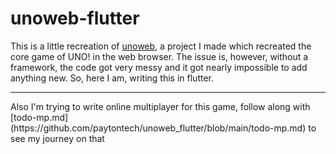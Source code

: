 # unoweb-flutter
This is a little recreation of [unoweb](https://github.com/paytontech/unoweb), a project I made which recreated the core game of UNO! in the web browser. The issue is, however, without a framework, the code got very messy and it got nearly impossible to add anything new. So, here I am, writing this in flutter.
<hr/>
Also I'm trying to write online multiplayer for this game, follow along with [todo-mp.md](https://github.com/paytontech/unoweb_flutter/blob/main/todo-mp.md) to see my journey on that
